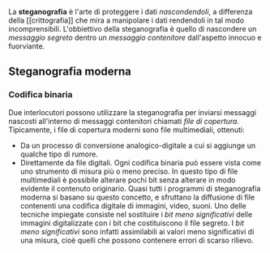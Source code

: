 La __steganografia__ è l'arte di proteggere i dati _nascondendoli_, a differenza della [[crittografia]] che mira a manipolare i dati rendendoli in tal modo incomprensibili.
L'obbiettivo della steganografia è quello di nascondere un _messaggio segreto_ dentro un _messaggio contenitore_ dall'aspetto innocuo e fuorviante.

## Steganografia moderna
### Codifica binaria
Due interlocutori possono utilizzare la steganografia per inviarsi messaggi nascosti all'interno di messaggi contenitori chiamati _file di copertura_.
Tipicamente, i file di copertura moderni sono file multimediali, ottenuti:
- Da un processo di conversione analogico-digitale a cui si aggiunge un qualche tipo di rumore.
- Direttamente da file digitali.
Ogni codifica binaria può essere vista come uno strumento di misura più o meno preciso.
In questo tipo di file multimediali è possibile alterare pochi bit senza alterare in modo evidente il contenuto originario.
Quasi tutti i programmi di steganografia moderna si basano su questo concetto, e sfruttano la diffusione di file contenenti una codifica digitale di immagini, video, suoni.
Uno delle tecniche impiegate consiste nel sostituire i _bit meno significativi_ delle immagini digitalizzate con i bit che costituiscono il file segreto.
I _bit meno significativi_ sono infatti assimilabili ai valori meno significativi di una misura, cioè quelli che possono contenere errori di scarso rilievo.
